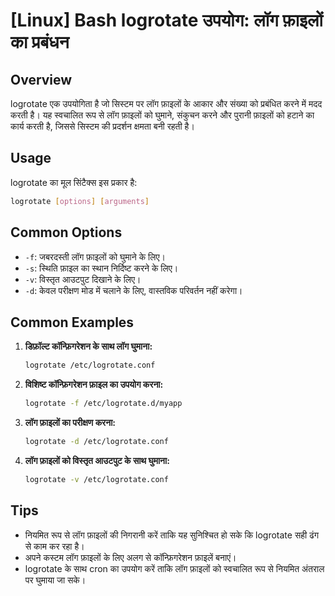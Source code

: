# [Linux] Bash logrotate उपयोग: लॉग फ़ाइलों का प्रबंधन

## Overview
logrotate एक उपयोगिता है जो सिस्टम पर लॉग फ़ाइलों के आकार और संख्या को प्रबंधित करने में मदद करती है। यह स्वचालित रूप से लॉग फ़ाइलों को घुमाने, संकुचन करने और पुरानी फ़ाइलों को हटाने का कार्य करती है, जिससे सिस्टम की प्रदर्शन क्षमता बनी रहती है।

## Usage
logrotate का मूल सिंटैक्स इस प्रकार है:

```bash
logrotate [options] [arguments]
```

## Common Options
- `-f`: जबरदस्ती लॉग फ़ाइलों को घुमाने के लिए।
- `-s`: स्थिति फ़ाइल का स्थान निर्दिष्ट करने के लिए।
- `-v`: विस्तृत आउटपुट दिखाने के लिए।
- `-d`: केवल परीक्षण मोड में चलाने के लिए, वास्तविक परिवर्तन नहीं करेगा।

## Common Examples
1. **डिफ़ॉल्ट कॉन्फ़िगरेशन के साथ लॉग घुमाना:**
   ```bash
   logrotate /etc/logrotate.conf
   ```

2. **विशिष्ट कॉन्फ़िगरेशन फ़ाइल का उपयोग करना:**
   ```bash
   logrotate -f /etc/logrotate.d/myapp
   ```

3. **लॉग फ़ाइलों का परीक्षण करना:**
   ```bash
   logrotate -d /etc/logrotate.conf
   ```

4. **लॉग फ़ाइलों को विस्तृत आउटपुट के साथ घुमाना:**
   ```bash
   logrotate -v /etc/logrotate.conf
   ```

## Tips
- नियमित रूप से लॉग फ़ाइलों की निगरानी करें ताकि यह सुनिश्चित हो सके कि logrotate सही ढंग से काम कर रहा है।
- अपने कस्टम लॉग फ़ाइलों के लिए अलग से कॉन्फ़िगरेशन फ़ाइलें बनाएं।
- logrotate के साथ cron का उपयोग करें ताकि लॉग फ़ाइलों को स्वचालित रूप से नियमित अंतराल पर घुमाया जा सके।